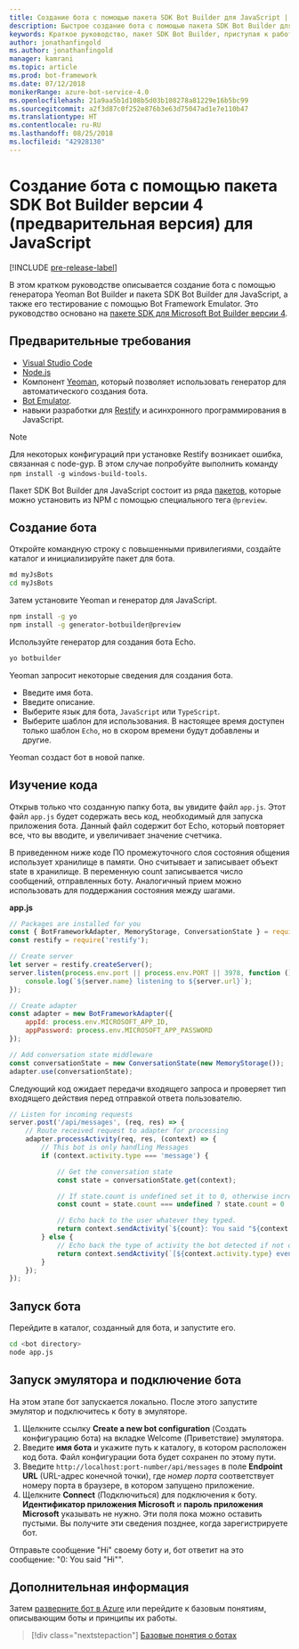 ```yaml
---
title: Создание бота с помощью пакета SDK Bot Builder для JavaScript | Документация Майкрософт
description: Быстрое создание бота с помощью пакета SDK Bot Builder для JavaScript.
keywords: Краткое руководство, пакет SDK Bot Builder, приступая к работе
author: jonathanfingold
ms.author: jonathanfingold
manager: kamrani
ms.topic: article
ms.prod: bot-framework
ms.date: 07/12/2018
monikerRange: azure-bot-service-4.0
ms.openlocfilehash: 21a9aa5b1d108b5d03b108278a81229e16b5bc99
ms.sourcegitcommit: a2f3d87c0f252e876b3e63d75047ad1e7e110b47
ms.translationtype: HT
ms.contentlocale: ru-RU
ms.lasthandoff: 08/25/2018
ms.locfileid: "42928130"
---
```

# <a name="create-a-bot-with-the-bot-builder-sdk-v4-preview-for-javascript"></a>Создание бота с помощью пакета SDK Bot Builder версии 4 (предварительная версия) для JavaScript

[!INCLUDE [pre-release-label](../includes/pre-release-label.md)]

В этом кратком руководстве описывается создание бота с помощью генератора Yeoman Bot Builder и пакета SDK Bot Builder для JavaScript, а также его тестирование с помощью Bot Framework Emulator. Это руководство основано на [пакете SDK для Microsoft Bot Builder версии 4](https://github.com/Microsoft/botbuilder-js).

## <a name="prerequisites"></a>Предварительные требования

- [Visual Studio Code](https://www.visualstudio.com/downloads)
- [Node.js](https://nodejs.org/en/)
- Компонент [Yeoman](http://yeoman.io/), который позволяет использовать генератор для автоматического создания бота.
- [Bot Emulator](https://github.com/Microsoft/BotFramework-Emulator).
- навыки разработки для [Restify](http://restify.com/) и асинхронного программирования в JavaScript.

> [!NOTE]
> Для некоторых конфигураций при установке Restify возникает ошибка, связанная с node-gyp.
> В этом случае попробуйте выполнить команду `npm install -g windows-build-tools`.

Пакет SDK Bot Builder для JavaScript состоит из ряда [пакетов](https://github.com/Microsoft/botbuilder-js/tree/master/libraries), которые можно установить из NPM с помощью специального тега `@preview`.

## <a name="create-a-bot"></a>Создание бота

Откройте командную строку с повышенными привилегиями, создайте каталог и инициализируйте пакет для бота.

```bash
md myJsBots
cd myJsBots
```

Затем установите Yeoman и генератор для JavaScript.

```bash
npm install -g yo
npm install -g generator-botbuilder@preview
```

Используйте генератор для создания бота Echo.

```bash
yo botbuilder
```

Yeoman запросит некоторые сведения для создания бота.

- Введите имя бота.
- Введите описание.
- Выберите язык для бота, `JavaScript` или `TypeScript`.
- Выберите шаблон для использования. В настоящее время доступен только шаблон `Echo`, но в скором времени будут добавлены и другие.

Yeoman создаст бот в новой папке.

## <a name="explore-code"></a>Изучение кода

Открыв только что созданную папку бота, вы увидите файл `app.js`. Этот файл `app.js` будет содержать весь код, необходимый для запуска приложения бота. Данный файл содержит бот Echo, который повторяет все, что вы вводите, и увеличивает значение счетчика.

В приведенном ниже коде ПО промежуточного слоя состояния общения использует хранилище в памяти. Оно считывает и записывает объект state в хранилище. В переменную count записывается число сообщений, отправленных боту. Аналогичный прием можно использовать для поддержания состояния между шагами.

**app.js**
```javascript
// Packages are installed for you
const { BotFrameworkAdapter, MemoryStorage, ConversationState } = require('botbuilder');
const restify = require('restify');

// Create server
let server = restify.createServer();
server.listen(process.env.port || process.env.PORT || 3978, function () {
    console.log(`${server.name} listening to ${server.url}`);
});

// Create adapter
const adapter = new BotFrameworkAdapter({
    appId: process.env.MICROSOFT_APP_ID,
    appPassword: process.env.MICROSOFT_APP_PASSWORD
});

// Add conversation state middleware
const conversationState = new ConversationState(new MemoryStorage());
adapter.use(conversationState);
```

Следующий код ожидает передачи входящего запроса и проверяет тип входящего действия перед отправкой ответа пользователю.

```javascript
// Listen for incoming requests
server.post('/api/messages', (req, res) => {
    // Route received request to adapter for processing
    adapter.processActivity(req, res, (context) => {
        // This bot is only handling Messages
        if (context.activity.type === 'message') {

            // Get the conversation state
            const state = conversationState.get(context);

            // If state.count is undefined set it to 0, otherwise increment it by 1
            const count = state.count === undefined ? state.count = 0 : ++state.count;

            // Echo back to the user whatever they typed.
            return context.sendActivity(`${count}: You said "${context.activity.text}"`);
        } else {
            // Echo back the type of activity the bot detected if not of type message
            return context.sendActivity(`[${context.activity.type} event detected]`);
        }
    });
});
```

## <a name="start-your-bot"></a>Запуск бота

Перейдите в каталог, созданный для бота, и запустите его.

```bash
cd <bot directory>
node app.js
```

## <a name="start-the-emulator-and-connect-your-bot"></a>Запуск эмулятора и подключение бота

На этом этапе бот запускается локально. После этого запустите эмулятор и подключитесь к боту в эмуляторе.

1. Щелкните ссылку **Create a new bot configuration** (Создать конфигурацию бота) на вкладке Welcome (Приветствие) эмулятора.
1. Введите **имя бота** и укажите путь к каталогу, в котором расположен код бота. Файл конфигурации бота будет сохранен по этому пути.
1. Введите `http://localhost:port-number/api/messages` в поле **Endpoint URL** (URL-адрес конечной точки), где *номер порта* соответствует номеру порта в браузере, в котором запущено приложение.
1. Щелкните **Connect** (Подключиться) для подключения к боту. **Идентификатор приложения Microsoft** и **пароль приложения Microsoft** указывать не нужно. Эти поля пока можно оставить пустыми. Вы получите эти сведения позднее, когда зарегистрируете бот.

Отправьте сообщение "Hi" своему боту и, бот ответит на это сообщение: "0: You said "Hi"".

## <a name="next-steps"></a>Дополнительная информация

Затем [разверните бот в Azure](../bot-builder-howto-deploy-azure.md) или перейдите к базовым понятиям, описывающим боты и принципы их работы.

> [!div class="nextstepaction"]
> [Базовые понятия о ботах](../v4sdk/bot-builder-basics.md)
